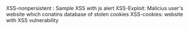 
XSS-nonpersistent : Sample XSS with js alert
XSS-Exploit: Malicius user's website which conatins database of stolen cookies
XSS-cookies: website with XSS vulnerability
